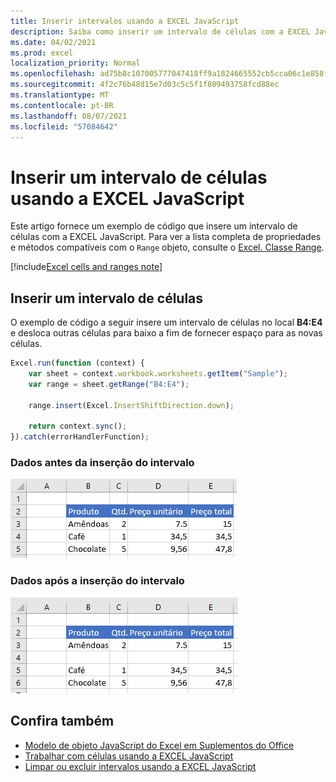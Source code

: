 ```yaml
---
title: Inserir intervalos usando a EXCEL JavaScript
description: Saiba como inserir um intervalo de células com a EXCEL JavaScript.
ms.date: 04/02/2021
ms.prod: excel
localization_priority: Normal
ms.openlocfilehash: ad75b8c107005777047418ff9a1824665552cb5cca06c1e858f3645172f12e7c
ms.sourcegitcommit: 4f2c76b48d15e7d03c5c5f1f809493758fcd88ec
ms.translationtype: MT
ms.contentlocale: pt-BR
ms.lasthandoff: 08/07/2021
ms.locfileid: "57084642"
---
```

# <a name="insert-a-range-of-cells-using-the-excel-javascript-api"></a>Inserir um intervalo de células usando a EXCEL JavaScript

Este artigo fornece um exemplo de código que insere um intervalo de células com a EXCEL JavaScript. Para ver a lista completa de propriedades e métodos compatíveis com o `Range` objeto, consulte o [Excel. Classe Range](/javascript/api/excel/excel.range).

[!include[Excel cells and ranges note](../includes/note-excel-cells-and-ranges.md)]

## <a name="insert-a-range-of-cells"></a>Inserir um intervalo de células

O exemplo de código a seguir insere um intervalo de células no local **B4:E4** e desloca outras células para baixo a fim de fornecer espaço para as novas células.

```js
Excel.run(function (context) {
    var sheet = context.workbook.worksheets.getItem("Sample");
    var range = sheet.getRange("B4:E4");

    range.insert(Excel.InsertShiftDirection.down);

    return context.sync();
}).catch(errorHandlerFunction);
```

### <a name="data-before-range-is-inserted"></a>Dados antes da inserção do intervalo

![Dados na Excel antes da inserção do intervalo.](../images/excel-ranges-start.png)

### <a name="data-after-range-is-inserted"></a>Dados após a inserção do intervalo

![Dados na Excel após a inserção do intervalo.](../images/excel-ranges-after-insert.png)

## <a name="see-also"></a>Confira também

- [Modelo de objeto JavaScript do Excel em Suplementos do Office](excel-add-ins-core-concepts.md)
- [Trabalhar com células usando a EXCEL JavaScript](excel-add-ins-cells.md)
- [Limpar ou excluir intervalos usando a EXCEL JavaScript](excel-add-ins-ranges-clear-delete.md)
